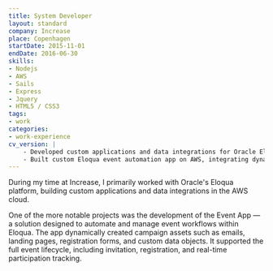 ```yaml
---
title: System Developer
layout: standard
company: Increase
place: Copenhagen
startDate: 2015-11-01
endDate: 2016-06-30
skills:
- Nodejs
- AWS
- Sails
- Express
- Jquery
- HTML5 / CSS3
tags:
- work
categories:
- work-experience
cv_version: |
    - Developed custom applications and data integrations for Oracle Eloqua, running on AWS infrastructure
    - Built custom Eloqua event automation app on AWS, integrating dynamic campaign asset generation.
---
```


During my time at Increase, I primarily worked with Oracle's Eloqua platform, building custom applications and data integrations in the AWS cloud.

One of the more notable projects was the development of the Event App — a solution designed to automate and manage event workflows within Eloqua. The app dynamically created campaign assets such as emails, landing pages, registration forms, and custom data objects. It supported the full event lifecycle, including invitation, registration, and real-time participation tracking.
